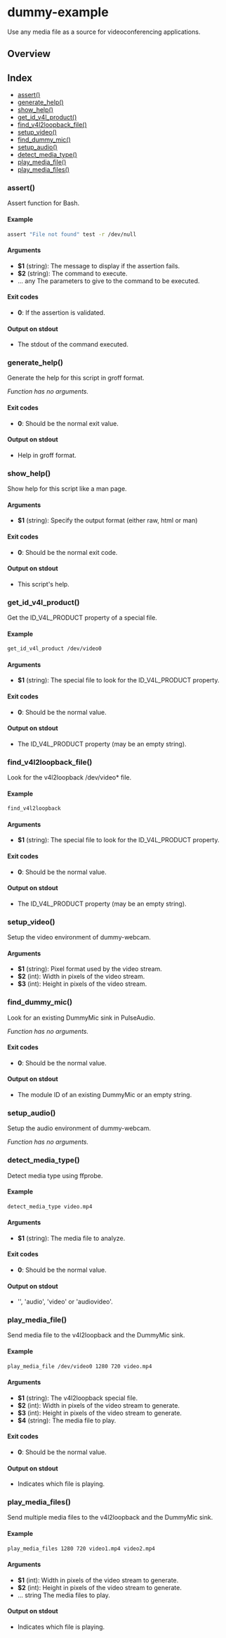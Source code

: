 # dummy-example

Use any media file as a source for videoconferencing applications.

## Overview



## Index

* [assert()](#assert)
* [generate_help()](#generatehelp)
* [show_help()](#showhelp)
* [get_id_v4l_product()](#getidv4lproduct)
* [find_v4l2loopback_file()](#findv4l2loopbackfile)
* [setup_video()](#setupvideo)
* [find_dummy_mic()](#finddummymic)
* [setup_audio()](#setupaudio)
* [detect_media_type()](#detectmediatype)
* [play_media_file()](#playmediafile)
* [play_media_files()](#playmediafiles)

### assert()

Assert function for Bash.

#### Example

```bash
assert "File not found" test -r /dev/null
```

#### Arguments

* **$1** (string): The message to display if the assertion fails.
* **$2** (string): The command to execute.
* ... any The parameters to give to the command to be executed.

#### Exit codes

* **0**: If the assertion is validated.

#### Output on stdout

* The stdout of the command executed.

### generate_help()

Generate the help for this script in groff format.

_Function has no arguments._

#### Exit codes

* **0**: Should be the normal exit value.

#### Output on stdout

* Help in groff format.

### show_help()

Show help for this script like a man page.

#### Arguments

* **$1** (string): Specify the output format (either raw, html or man)

#### Exit codes

* **0**: Should be the normal exit code.

#### Output on stdout

* This script's help.

### get_id_v4l_product()

Get the ID_V4L_PRODUCT property of a special file.

#### Example

```bash
get_id_v4l_product /dev/video0
```

#### Arguments

* **$1** (string): The special file to look for the ID_V4L_PRODUCT property.

#### Exit codes

* **0**: Should be the normal value.

#### Output on stdout

* The ID_V4L_PRODUCT property (may be an empty string).

### find_v4l2loopback_file()

Look for the v4l2loopback /dev/video* file.

#### Example

```bash
find_v4l2loopback
```

#### Arguments

* **$1** (string): The special file to look for the ID_V4L_PRODUCT property.

#### Exit codes

* **0**: Should be the normal value.

#### Output on stdout

* The ID_V4L_PRODUCT property (may be an empty string).

### setup_video()

Setup the video environment of dummy-webcam.

#### Arguments

* **$1** (string): Pixel format used by the video stream.
* **$2** (int): Width in pixels of the video stream.
* **$3** (int): Height in pixels of the video stream.

### find_dummy_mic()

Look for an existing DummyMic sink in PulseAudio.

_Function has no arguments._

#### Exit codes

* **0**: Should be the normal value.

#### Output on stdout

* The module ID of an existing DummyMic or an empty string.

### setup_audio()

Setup the audio environment of dummy-webcam.

_Function has no arguments._

### detect_media_type()

Detect media type using ffprobe.

#### Example

```bash
detect_media_type video.mp4
```

#### Arguments

* **$1** (string): The media file to analyze.

#### Exit codes

* **0**: Should be the normal value.

#### Output on stdout

* '', 'audio', 'video' or 'audiovideo'.

### play_media_file()

Send media file to the v4l2loopback and the DummyMic sink.

#### Example

```bash
play_media_file /dev/video0 1280 720 video.mp4
```

#### Arguments

* **$1** (string): The v4l2loopback special file.
* **$2** (int): Width in pixels of the video stream to generate.
* **$3** (int): Height in pixels of the video stream to generate.
* **$4** (string): The media file to play.

#### Exit codes

* **0**: Should be the normal value.

#### Output on stdout

* Indicates which file is playing.

### play_media_files()

Send multiple media files to the v4l2loopback and the DummyMic
sink.

#### Example

```bash
play_media_files 1280 720 video1.mp4 video2.mp4
```

#### Arguments

* **$1** (int): Width in pixels of the video stream to generate.
* **$2** (int): Height in pixels of the video stream to generate.
* ... string The media files to play.

#### Output on stdout

* Indicates which file is playing.

